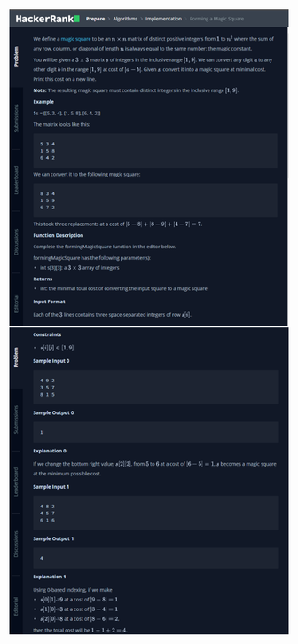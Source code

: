 <div align="center"> 
<img src="../../docs/imgs/forming.a.magic.square.png"/> 
<img src="../../docs/imgs/forming.a.magic.square.2.png"/> 


</div>